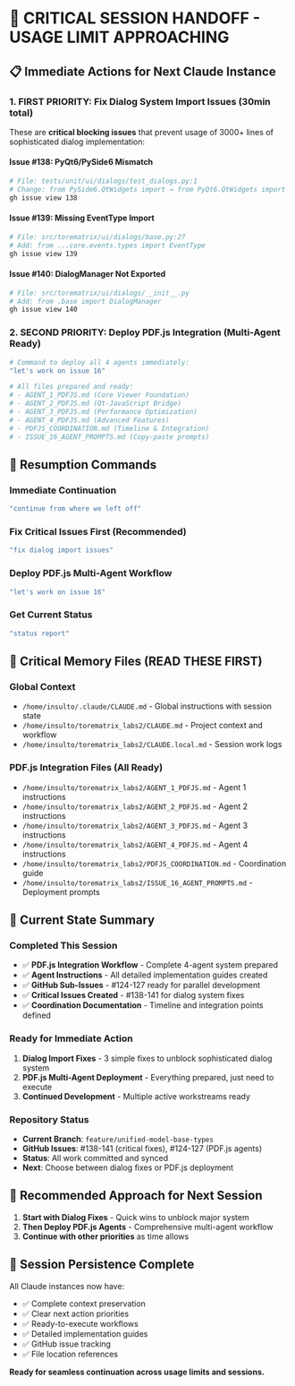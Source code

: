# 🚨 CRITICAL SESSION HANDOFF - USAGE LIMIT APPROACHING

## 📋 Immediate Actions for Next Claude Instance

### 1. FIRST PRIORITY: Fix Dialog System Import Issues (30min total)
These are **critical blocking issues** that prevent usage of 3000+ lines of sophisticated dialog implementation:

#### Issue #138: PyQt6/PySide6 Mismatch
```bash
# File: tests/unit/ui/dialogs/test_dialogs.py:1
# Change: from PySide6.QtWidgets import → from PyQt6.QtWidgets import
gh issue view 138
```

#### Issue #139: Missing EventType Import  
```bash
# File: src/torematrix/ui/dialogs/base.py:27
# Add: from ...core.events.types import EventType
gh issue view 139
```

#### Issue #140: DialogManager Not Exported
```bash
# File: src/torematrix/ui/dialogs/__init__.py
# Add: from .base import DialogManager
gh issue view 140
```

### 2. SECOND PRIORITY: Deploy PDF.js Integration (Multi-Agent Ready)
```bash
# Command to deploy all 4 agents immediately:
"let's work on issue 16"

# All files prepared and ready:
# - AGENT_1_PDFJS.md (Core Viewer Foundation)
# - AGENT_2_PDFJS.md (Qt-JavaScript Bridge)  
# - AGENT_3_PDFJS.md (Performance Optimization)
# - AGENT_4_PDFJS.md (Advanced Features)
# - PDFJS_COORDINATION.md (Timeline & Integration)
# - ISSUE_16_AGENT_PROMPTS.md (Copy-paste prompts)
```

## 🎯 Resumption Commands

### Immediate Continuation
```bash
"continue from where we left off"
```

### Fix Critical Issues First (Recommended)
```bash
"fix dialog import issues"
```

### Deploy PDF.js Multi-Agent Workflow
```bash
"let's work on issue 16"
```

### Get Current Status
```bash
"status report"
```

## 📁 Critical Memory Files (READ THESE FIRST)

### Global Context
- `/home/insulto/.claude/CLAUDE.md` - Global instructions with session state
- `/home/insulto/torematrix_labs2/CLAUDE.md` - Project context and workflow
- `/home/insulto/torematrix_labs2/CLAUDE.local.md` - Session work logs

### PDF.js Integration Files (All Ready)
- `/home/insulto/torematrix_labs2/AGENT_1_PDFJS.md` - Agent 1 instructions
- `/home/insulto/torematrix_labs2/AGENT_2_PDFJS.md` - Agent 2 instructions  
- `/home/insulto/torematrix_labs2/AGENT_3_PDFJS.md` - Agent 3 instructions
- `/home/insulto/torematrix_labs2/AGENT_4_PDFJS.md` - Agent 4 instructions
- `/home/insulto/torematrix_labs2/PDFJS_COORDINATION.md` - Coordination guide
- `/home/insulto/torematrix_labs2/ISSUE_16_AGENT_PROMPTS.md` - Deployment prompts

## 🚨 Current State Summary

### Completed This Session
- ✅ **PDF.js Integration Workflow** - Complete 4-agent system prepared
- ✅ **Agent Instructions** - All detailed implementation guides created
- ✅ **GitHub Sub-Issues** - #124-127 ready for parallel development
- ✅ **Critical Issues Created** - #138-141 for dialog system fixes
- ✅ **Coordination Documentation** - Timeline and integration points defined

### Ready for Immediate Action
1. **Dialog Import Fixes** - 3 simple fixes to unblock sophisticated dialog system
2. **PDF.js Multi-Agent Deployment** - Everything prepared, just need to execute
3. **Continued Development** - Multiple active workstreams ready

### Repository Status
- **Current Branch**: `feature/unified-model-base-types`
- **GitHub Issues**: #138-141 (critical fixes), #124-127 (PDF.js agents)
- **Status**: All work committed and synced
- **Next**: Choose between dialog fixes or PDF.js deployment

## 🎯 Recommended Approach for Next Session

1. **Start with Dialog Fixes** - Quick wins to unblock major system
2. **Then Deploy PDF.js Agents** - Comprehensive multi-agent workflow
3. **Continue with other priorities** as time allows

## 🤖 Session Persistence Complete

All Claude instances now have:
- ✅ Complete context preservation
- ✅ Clear next action priorities  
- ✅ Ready-to-execute workflows
- ✅ Detailed implementation guides
- ✅ GitHub issue tracking
- ✅ File location references

**Ready for seamless continuation across usage limits and sessions.**